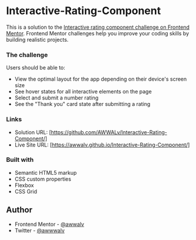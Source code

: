 # Interactive-Rating-Component
 This is a solution to the [Interactive rating component challenge on Frontend Mentor](https://www.frontendmentor.io/challenges/interactive-rating-component-koxpeBUmI). Frontend Mentor challenges help you improve your coding skills by building realistic projects. 
### The challenge

Users should be able to:

- View the optimal layout for the app depending on their device's screen size
- See hover states for all interactive elements on the page
- Select and submit a number rating
- See the "Thank you" card state after submitting a rating

### Links

- Solution URL: [https://github.com/AWWALv/Interactive-Rating-Component/]
- Live Site URL: [https://awwalv.github.io/Interactive-Rating-Component/]
### Built with

- Semantic HTML5 markup
- CSS custom properties
- Flexbox
- CSS Grid

## Author

- Frontend Mentor - [@awwalv](https://www.frontendmentor.io/profile/awwalv)
- Twitter - [@awwwalv](https://www.twitter.com/awwwalv)
